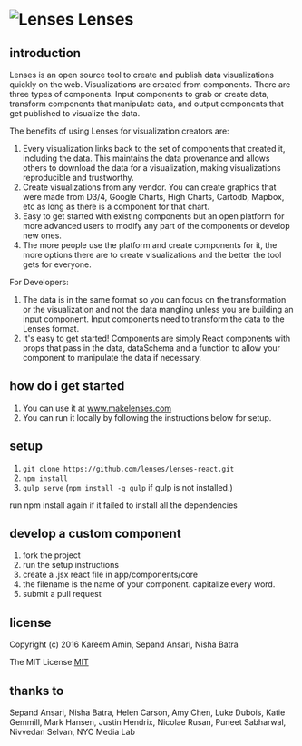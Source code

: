 # ![Lenses](https://raw.githubusercontent.com/lenses/lenses-react/master/public/images/lenses-logo.png "Lenses") Lenses 

## introduction
Lenses is an open source tool to create and publish data visualizations quickly on
the web. Visualizations are created from components. There are three
types of components. Input components to grab or create data, transform
components that manipulate data, and output components that get
published to visualize the data.

The benefits of using Lenses for visualization creators are:

1. Every visualization links back to the set of components that created
   it, including the data. This maintains the data provenance and allows
   others to download the data for a visualization, making
   visualizations reproducible and trustworthy.
2. Create visualizations from any vendor. You can create
   graphics that were made from D3/4, Google Charts, High Charts,
   Cartodb, Mapbox, etc as long as there is a component for that chart.
3. Easy to get started with existing components but an open platform for
   more advanced users to modify any part of the components or develop
   new ones.
4. The more people use the platform and create components for it, the
   more options there are to create visualizations and the better the
   tool gets for everyone.

For Developers:

1. The data is in the same format so you can focus on the transformation
   or the visualization and not the data mangling unless you are
   building an input component. Input components need to transform the
   data to the Lenses format.
2. It's easy to get started! Components are simply React components with props 
   that pass in the data, dataSchema and a function to allow your component 
   to manipulate the data if necessary.

## how do i get started

1. You can use it at www.makelenses.com
2. You can run it locally by following the instructions below for setup.

## setup
1. `git clone https://github.com/lenses/lenses-react.git`
2. `npm install`
3. `gulp serve` (`npm install -g gulp` if gulp is not installed.)

run npm install again if it failed to install all the dependencies

## develop a custom component
1. fork the project
2. run the setup instructions
3. create a .jsx react file in app/components/core
4. the filename is the name of your component. capitalize every word.
5. submit a pull request

## license

Copyright (c) 2016 Kareem Amin, Sepand Ansari, Nisha Batra


The MIT License [MIT](http://opensource.org/licenses/mit-license.php)

## thanks to

Sepand Ansari, Nisha Batra, Helen Carson, Amy Chen, Luke Dubois, Katie Gemmill, Mark Hansen, Justin Hendrix, Nicolae Rusan, Puneet Sabharwal, Nivvedan Selvan, NYC Media Lab

